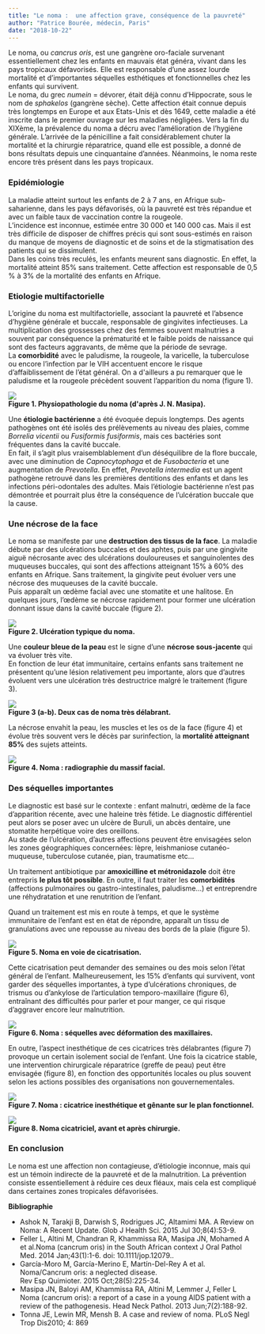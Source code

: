 ```yaml
---
title: "Le noma :  une affection grave, conséquence de la pauvreté"
author: "Patrice Bourée, médecin, Paris"
date: "2018-10-22"
---
```


<div class="teaser"><p>Le noma, ou <em>cancrus oris</em>, est une gangrène oro-faciale survenant essentiellement chez les enfants en mauvais état généra, vivant dans les pays tropicaux défavorisés. Elle est responsable d’une assez lourde mortalité et d’importantes séquelles esthétiques et fonctionnelles chez les enfants qui survivent.<br />
Le noma, du grec <em>numein </em>= dévorer, était déjà connu d’Hippocrate, sous le nom de <em>sphakelos </em>(gangrène sèche). Cette affection était connue depuis très longtemps en Europe et aux Etats-Unis et dès 1649, cette maladie a été inscrite dans le premier ouvrage sur les maladies négligées. Vers la fin du XIXème, la prévalence du noma a décru avec l’amélioration de l’hygiène générale. L’arrivée de la pénicilline a fait considérablement chuter la mortalité et la chirurgie réparatrice, quand elle est possible, a donné de bons résultats depuis une cinquantaine d’années. Néanmoins, le noma reste encore très présent dans les pays tropicaux.</p></div>

### Epidémiologie

La maladie atteint surtout les enfants de 2 à 7 ans, en Afrique sub-saharienne, dans les pays défavorisés, où la pauvreté est très répandue et avec un faible taux de vaccination contre la rougeole.  
L’incidence est inconnue, estimée entre 30 000 et 140 000 cas. Mais il est très difficile de disposer de chiffres précis qui sont sous-estimés en raison du manque de moyens de diagnostic et de soins et de la stigmatisation des patients qui se dissimulent.  
Dans les coins très reculés, les enfants meurent sans diagnostic. En effet, la mortalité atteint 85% sans traitement. Cette affection est responsable de 0,5 % à 3% de la mortalité des enfants en Afrique.

### Etiologie multifactorielle

L’origine du noma est multifactorielle, associant la pauvreté et l’absence d’hygiène générale et buccale, responsable de gingivites infectieuses. La multiplication des grossesses chez des femmes souvent malnutries a souvent par conséquence la prématurité et le faible poids de naissance qui sont des facteurs aggravants, de même que la période de sevrage.  
La **comorbidité** avec le paludisme, la rougeole, la varicelle, la tuberculose ou encore l’infection par le VIH accentuent encore le risque d’affaiblissement de l’état général. On a d'ailleurs a pu remarquer que le paludisme et la rougeole précèdent souvent l’apparition du noma (figure 1).

![](image001.jpg)  
**Figure 1. Physiopathologie du noma (d'après J. N. Masipa).**

Une **étiologie bactérienne** a été évoquée depuis longtemps. Des agents pathogènes ont été isolés des prélèvements au niveau des plaies, comme *Borrelia vicentii* ou *Fusiformis fusiformis*, mais ces bactéries sont fréquentes dans la cavité buccale.  
En fait, il s’agit plus vraisemblablement d’un déséquilibre de la flore buccale, avec une diminution de *Capnocytophaga* et de *Fusobacteria* et une augmentation de *Prevotella*. En effet, *Prevotella intermedia* est un agent pathogène retrouvé dans les premières dentitions des enfants et dans les infections péri-odontales des adultes. Mais l’étiologie bactérienne n’est pas démontrée et pourrait plus être la conséquence de l’ulcération buccale que la cause.

### Une nécrose de la face

Le noma se manifeste par une **destruction des tissus de la face**. La maladie débute par des ulcérations buccales et des aphtes, puis par une gingivite aiguë nécrosante avec des ulcérations douloureuses et sanguinolentes des muqueuses buccales, qui sont des affections atteignant 15% à 60% des enfants en Afrique. Sans traitement, la gingivite peut évoluer vers une nécrose des muqueuses de la cavité buccale.  
Puis apparaît un œdème facial avec une stomatite et une halitose. En quelques jours, l’œdème se nécrose rapidement pour former une ulcération donnant issue dans la cavité buccale (figure 2).

![](image003.jpg)  
**Figure 2. Ulcération typique du noma.**

Une **couleur bleue de la peau** est le signe d’une **nécrose sous-jacente** qui va évoluer très vite.  
En fonction de leur état immunitaire, certains enfants sans traitement ne présentent qu’une lésion relativement peu importante, alors que d’autres évoluent vers une ulcération très destructrice malgré le traitement (figure 3).

![](image005.jpg)  
**Figure 3 (a-b). Deux cas de noma très délabrant.**

La nécrose envahit la peau, les muscles et les os de la face (figure 4) et évolue très souvent vers le décès par surinfection, la **mortalité atteignant 85%** des sujets atteints.

![](image006.jpg)  
**Figure 4. Noma : radiographie du massif facial.**

### Des séquelles importantes

Le diagnostic est basé sur le contexte : enfant malnutri, œdème de la face d’apparition récente, avec une haleine très fétide. Le diagnostic différentiel peut alors se poser avec un ulcère de Buruli, un abcès dentaire, une stomatite herpétique voire des oreillons.  
Au stade de l’ulcération, d’autres affections peuvent être envisagées selon les zones géographiques concernées: lèpre, leishmaniose cutanéo-muqueuse, tuberculose cutanée, pian, traumatisme etc…

Un traitement antibiotique par **amoxicilline et métronidazole** doit être entrepris **le plus tôt possible**. En outre, il faut traiter les **comorbidités** (affections pulmonaires ou gastro-intestinales, paludisme…) et entreprendre une réhydratation et une renutrition de l’enfant.

Quand un traitement est mis en route à temps, et que le système immunitaire de l’enfant est en état de répondre, apparaît un tissu de granulations avec une repousse au niveau des bords de la plaie (figure 5).

![](image008.jpg)  
**Figure 5. Noma en voie de cicatrisation.**

Cette cicatrisation peut demander des semaines ou des mois selon l’état général de l’enfant. Malheureusement, les 15% d’enfants qui survivent, vont garder des séquelles importantes, à type d’ulcérations chroniques, de trismus ou d’ankylose de l’articulation temporo-maxillaire (figure 6), entraînant des difficultés pour parler et pour manger, ce qui risque d’aggraver encore leur malnutrition.

![](image010.jpg)  
**Figure 6. Noma : séquelles avec déformation des maxillaires.**

En outre, l’aspect inesthétique de ces cicatrices très délabrantes (figure 7) provoque un certain isolement social de l’enfant. Une fois la cicatrice stable, une intervention chirurgicale réparatrice (greffe de peau) peut être envisagée (figure 8), en fonction des opportunités locales ou plus souvent selon les actions possibles des organisations non gouvernementales.

![](image012.jpg)  
**Figure 7. Noma : cicatrice inesthétique et gênante sur le plan fonctionnel.**

![](image014.jpg)  
**Figure 8. Noma cicatriciel, avant et après chirurgie.**

### En conclusion

Le noma est une affection non contagieuse, d’étiologie inconnue, mais qui est un témoin indirecte de la pauvreté et de la malnutrition. La prévention consiste essentiellement à réduire ces deux fléaux, mais cela est compliqué dans certaines zones tropicales défavorisées.

**Bibliographie**

- Ashok N, Tarakji B, Darwish S, Rodrigues JC, Altamimi MA. A Review on Noma: A Recent Update. Glob J Health Sci. 2015 Jul 30;8(4):53-9.
- Feller L, Altini M, Chandran R, Khammissa RA, Masipa JN, Mohamed A et al.Noma (cancrum oris) in the South African context J Oral Pathol Med. 2014 Jan;43(1):1-6. doi: 10.1111/jop.12079..
- García-Moro M, García-Merino E, Martín-Del-Rey A et al. Noma/Cancrum oris: a neglected disease.  
  Rev Esp Quimioter. 2015 Oct;28(5):225-34.
- Masipa JN, Baloyi AM, Khammissa RA, Altini M, Lemmer J, Feller L Noma (cancrum oris): a report of a case in a young AIDS patient with a review of the pathogenesis. Head Neck Pathol. 2013 Jun;7(2):188-92.
- Tonna JE, Lewin MR, Mensh B. A case and review of noma. PLoS Negl Trop Dis2010; 4: 869
